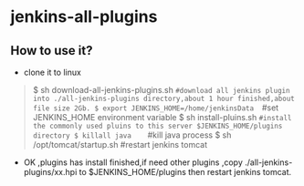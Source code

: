 # jenkins-all-plugins
## How to use it?
* clone it to linux
> $ sh download-all-jenkins-plugins.sh    `#download all jenkins plugin into ./all-jenkins-plugins directory,about 1 hour finished,about file size 2Gb.
> $ export JENKINS_HOME=/home/jenkinsData  `#set JENKINS_HOME environment variable
> $ sh install-pluins.sh        `#install the commonly used pluins to this server $JENKINS_HOME/plugins directory
> $ killall java    `#kill java process
> $ sh /opt/tomcat/startup.sh   #restart jenkins tomcat
* OK ,plugins has install finished,if need other plugins ,copy ./all-jenkins-plugins/xx.hpi to  $JENKINS_HOME/plugins then restart jenkins tomcat.
